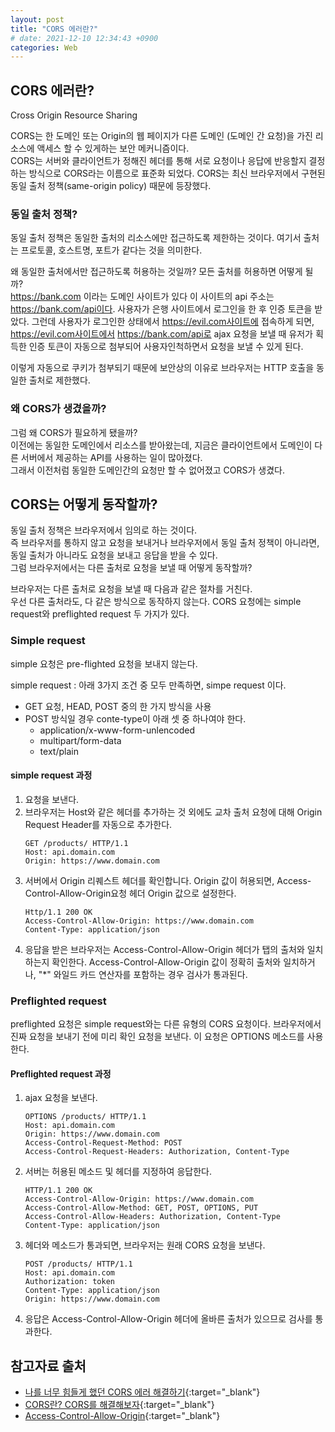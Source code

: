 ```yaml
---
layout: post
title: "CORS 에러란?"
# date: 2021-12-10 12:34:43 +0900
categories: Web
---
```

## CORS 에러란?
Cross Origin Resource Sharing  

CORS는 한 도메인 또는 Origin의 웹 페이지가 다른 도메인 (도메인 간 요청)을 가진 리소스에 액세스 할 수 있게하는 보안 메커니즘이다.  
CORS는 서버와 클라이언트가 정해진 헤더를 통해 서로 요청이나 응답에 반응할지 결정하는 방식으로 CORS라는 이름으로 표준화 되었다. CORS는 최신 브라우저에서 구현된 동일 출처 정책(same-origin policy) 때문에 등장했다.  

### 동일 출처 정책?
동일 출처 정책은 동일한 출처의 리소스에만 접근하도록 제한하는 것이다. 여기서 출처는 프로토콜, 호스트명, 포트가 같다는 것을 의미한다.  

왜 동일한 출처에서만 접근하도록 허용하는 것일까? 모든 출처를 허용하면 어떻게 될까?  
https://bank.com 이라는 도메인 사이트가 있다 이 사이트의 api 주소는 https://bank.com/api이다. 사용자가 은행 사이트에서 로그인을 한 후 인증 토큰을 받았다. 그런데 사용자가 로그인한 상태에서 https://evil.com사이트에 접속하게 되면, https://evil.com사이트에서 https://bank.com/api로 ajax 요청을 보낼 때 유저가 획득한 인증 토큰이 자동으로 첨부되어 사용자인척하면서 요청을 보낼 수 있게 된다.

이렇게 자동으로 쿠키가 첨부되기 때문에 보안상의 이유로 브라우저는 HTTP 호출을 동일한 출처로 제한했다.

### 왜 CORS가 생겼을까?
그럼 왜 CORS가 필요하게 됐을까?  
이전에는 동일한 도메인에서 리소스를 받아왔는데, 지금은 클라이언트에서 도메인이 다른 서버에서 제공하는 API를 사용하는 일이 많아졌다.  
그래서 이전처럼 동일한 도메인간의 요청만 할 수 없어졌고 CORS가 생겼다.  

## CORS는 어떻게 동작할까?
동일 출처 정책은 브라우저에서 임의로 하는 것이다.  
즉 브라우저를 통하지 않고 요청을 보내거나 브라우저에서 동일 출처 정책이 아니라면, 동일 출처가 아니라도 요청을 보내고 응답을 받을 수 있다.  
그럼 브라우저에서는 다른 출처로 요청을 보낼 때 어떻게 동작할까?

브라우저는 다른 출처로 요청을 보낼 때 다음과 같은 절차를 거친다.  
우선 다른 출처라도, 다 같은 방식으로 동작하지 않는다. CORS 요청에는 simple request와 preflighted request 두 가지가 있다.

### Simple request
simple 요청은 pre-flighted 요청을 보내지 않는다.  

simple request : 아래 3가지 조건 중 모두 만족하면, simpe request 이다.
- GET 요청, HEAD, POST 중의 한 가지 방식을 사용
- POST 방식일 경우 conte-type이 아래 셋 중 하나여야 한다.
  - application/x-www-form-unlencoded
  - multipart/form-data
  - text/plain

#### simple request 과정
1. 요청을 보낸다.
2. 브라우저는 Host와 같은 헤더를 추가하는 것 외에도 교차 출처 요청에 대해 Origin Request Header를 자동으로 추가한다.
    ```
    GET /products/ HTTP/1.1
    Host: api.domain.com
    Origin: https://www.domain.com
    ```
3. 서버에서 Origin 리퀘스트 헤더를 확인합니다. Origin 값이 허용되면, Access-Control-Allow-Origin요청 헤더 Origin 값으로 설정한다.
    ```
    Http/1.1 200 OK
    Access-Control-Allow-Origin: https://www.domain.com
    Content-Type: application/json
    ```
4. 응답을 받은 브라우저는 Access-Control-Allow-Origin 헤더가 탭의 출처와 일치하는지 확인한다. Access-Control-Allow-Origin 값이 정확히 출처와 일치하거나, "*" 와일드 카드 연산자를 포함하는 경우 검사가 통과된다.

### Preflighted request
preflighted 요청은 simple request와는 다른 유형의 CORS 요청이다. 브라우저에서 진짜 요청을 보내기 전에 미리 확인 요청을 보낸다. 이 요청은 OPTIONS 메소드를 사용한다.

#### Preflighted request 과정
1. ajax 요청을 보낸다.
    ```
    OPTIONS /products/ HTTP/1.1
    Host: api.domain.com
    Origin: https://www.domain.com
    Access-Control-Request-Method: POST
    Access-Control-Request-Headers: Authorization, Content-Type
    ```
2. 서버는 허용된 메소드 및 헤더를 지정하여 응답한다.
    ```
    HTTP/1.1 200 OK
    Access-Control-Allow-Origin: https://www.domain.com
    Access-Control-Allow-Method: GET, POST, OPTIONS, PUT
    Access-Control-Allow-Headers: Authorization, Content-Type
    Content-Type: application/json
    ```
3. 헤더와 메소드가 통과되면, 브라우저는 원래 CORS 요청을 보낸다.
    ```
    POST /products/ HTTP/1.1
    Host: api.domain.com
    Authorization: token
    Content-Type: application/json
    Origin: https://www.domain.com
    ```
4. 응답은 Access-Control-Allow-Origin 헤더에 올바른 출처가 있으므로 검사를 통과한다.


## 참고자료 출처

- [나를 너무 힘들게 했던 CORS 에러 해결하기](https://xiubindev.tistory.com/115){:target="\_blank"}
- [CORS란? CORS를 해결해보자](https://bohyeon-n.github.io/deploy/web/cors.html){:target="\_blank"}
- [Access-Control-Allow-Origin](https://developer.mozilla.org/ko/docs/Web/HTTP/Headers/Access-Control-Allow-Origin){:target="\_blank"}
